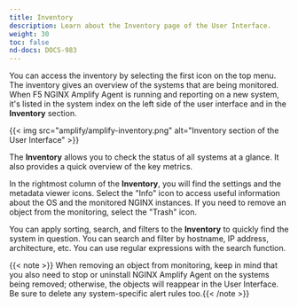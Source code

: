```yaml
---
title: Inventory
description: Learn about the Inventory page of the User Interface.
weight: 30
toc: false
nd-docs: DOCS-983
---
```


You can access the inventory by selecting the first icon on the top menu. The inventory gives an overview of the systems that are being monitored. When F5 NGINX Amplify Agent is running and reporting on a new system, it's listed in the system index on the left side of the user interface and in the **Inventory** section.

{{< img src="amplify/amplify-inventory.png" alt="Inventory section of the User Interface" >}}

The **Inventory** allows you to check the status of all systems at a glance. It also provides a quick overview of the key metrics.

In the rightmost column of the **Inventory**, you will find the settings and the metadata viewer icons. Select the "Info" icon to access useful information about the OS and the monitored NGINX instances. If you need to remove an object from the monitoring, select the "Trash" icon.

You can apply sorting, search, and filters to the **Inventory** to quickly find the system in question. You can search and filter by hostname, IP address, architecture, etc. You can use regular expressions with the search function.

{{< note >}} When removing an object from monitoring, keep in mind that you also need to stop or uninstall NGINX Amplify Agent on the systems being removed; otherwise, the objects will reappear in the User Interface. Be sure to delete any system-specific alert rules too.{{< /note >}}